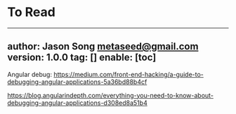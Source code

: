 # To Read
---
author: Jason Song <metaseed@gmail.com>
version: 1.0.0
tag: []
enable: [toc]
---
Angular debug:
https://medium.com/front-end-hacking/a-guide-to-debugging-angular-applications-5a36bd88b4cf

https://blog.angularindepth.com/everything-you-need-to-know-about-debugging-angular-applications-d308ed8a51b4